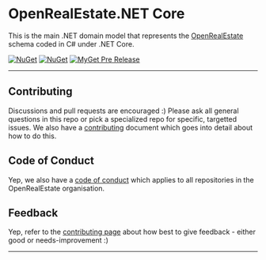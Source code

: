 

# OpenRealEstate.NET Core

This is the main .NET domain model that represents the [OpenRealEstate](https://https://github.com/OpenRealEstate/OpenRealEstate) schema coded in C# under .NET Core.

 [![NuGet](https://img.shields.io/nuget/v/OpenRealEstate.Core.svg)](https://www.nuget.org/packages/OpenRealEstate.Core) [![NuGet](https://img.shields.io/nuget/dt/OpenRealEstate.Core.svg)](https://www.nuget.org/packages/OpenRealEstate.Core) [![MyGet Pre Release](https://img.shields.io/myget/openrealestate-net/vpre/OpenRealEstate.Core.svg)]()

---

## Contributing

Discussions and pull requests are encouraged :) Please ask all general questions in this repo or pick a specialized repo for specific, targetted issues. We also have a [contributing](https://github.com/OpenRealEstate/OpenRealEstate/blob/master/CONTRIBUTING.md) document which goes into detail about how to do this.

## Code of Conduct
Yep, we also have a [code of conduct](https://github.com/OpenRealEstate/OpenRealEstate/blob/master/CODE_OF_CONDUCT.md) which applies to all repositories in the OpenRealEstate organisation.

## Feedback
Yep, refer to the [contributing page](https://github.com/OpenRealEstate/OpenRealEstate/blob/master/CONTRIBUTING.md) about how best to give feedback - either good or needs-improvement :)

---
